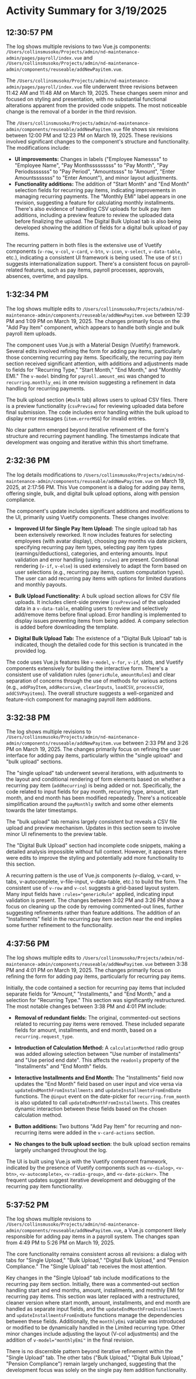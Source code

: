 # Activity Summary for 3/19/2025

## 12:30:57 PM
The log shows multiple revisions to two Vue.js components: `/Users/collinsmusoko/Projects/admin/nd-maintenance-admin/pages/payroll/index.vue` and `/Users/collinsmusoko/Projects/admin/nd-maintenance-admin/components/reuseable/addNewPayitem.vue`.

The `/Users/collinsmusoko/Projects/admin/nd-maintenance-admin/pages/payroll/index.vue` file underwent three revisions between 11:42 AM and 11:48 AM on March 19, 2025.  These changes seem minor and focused on styling and presentation, with no substantial functional alterations apparent from the provided code snippets. The most noticeable change is the removal of a border in the third revision.

The `/Users/collinsmusoko/Projects/admin/nd-maintenance-admin/components/reuseable/addNewPayitem.vue` file shows six revisions between 12:00 PM and 12:23 PM on March 19, 2025. These revisions involved significant changes to the component's structure and functionality.  The modifications include:

* **UI improvements:**  Changes in labels ("Employee Namessss" to "Employee Name", "Pay Monthsssssssss" to "Pay Month", "Pay Periodsssssss" to "Pay Period", "Amountssss" to "Amount", "Enter Amountsssssss" to "Enter Amount"),  and minor layout adjustments.
* **Functionality additions:** The addition of "Start Month" and "End Month" selection fields for recurring pay items, indicating improvements in managing recurring payments.  The "Monthly EMI" label appears in one revision, suggesting a feature for calculating monthly installments.  There's also evidence of handling CSV uploads for bulk pay item additions, including a preview feature to review the uploaded data before finalizing the upload.  The Digital Bulk Upload tab is also being developed showing the addition of fields for a digital bulk upload of pay items.


The recurring pattern in both files is the extensive use of Vuetify components (`v-row`, `v-col`, `v-card`, `v-btn`, `v-icon`, `v-select`, `v-data-table`, etc.), indicating a consistent UI framework is being used.  The use of `$t()` suggests internationalization support.  There's a consistent focus on payroll-related features, such as pay items, payroll processes, approvals, absences, overtime, and payslips.


## 1:32:34 PM
The log shows multiple edits to `/Users/collinsmusoko/Projects/admin/nd-maintenance-admin/components/reuseable/addNewPayitem.vue` between 12:39 PM and 1:09 PM on March 19, 2025.  The changes primarily focus on the "Add Pay Item" component, which appears to handle both single and bulk payroll item uploads.

The component uses Vue.js with a Material Design (Vuetify) framework.  Several edits involved refining the form for adding pay items, particularly those concerning recurring pay items.  Specifically,  the recurring pay item section received significant attention, with additions and adjustments made to fields for "Recurring Type," "Start Month," "End Month," and "Monthly EMI."  The `v-model` binding for `payroll.amount_emi` was changed to `recurring.monthly_emi` in one revision suggesting a refinement in data handling for recurring payments.

The bulk upload section (`#bulk` tab) allows users to upload CSV files.  There is a preview functionality (`csvPreview`) for reviewing uploaded data before final submission. The code includes error handling within the bulk upload to display error messages (`item.errorMSG`) for invalid entries.

No clear pattern emerged beyond iterative refinement of the form's structure and recurring payment handling.  The timestamps indicate that development was ongoing and iterative within this short timeframe.


## 2:32:36 PM
The log details modifications to `/Users/collinsmusoko/Projects/admin/nd-maintenance-admin/components/reuseable/addNewPayitem.vue` on March 19, 2025, at 2:17:56 PM.  This Vue component is a dialog for adding pay items, offering single, bulk, and digital bulk upload options, along with pension compliance.

The component's update includes significant additions and modifications to the UI, primarily using Vuetify components.  These changes involve:

* **Improved UI for Single Pay Item Upload:**  The single upload tab has been extensively reworked.  It now includes features for selecting employees (with avatar display), choosing pay months via date pickers, specifying recurring pay item types, selecting pay item types (earnings/deductions), categories, and entering amounts.  Input validation and error handling (using `:rules`) are present.  Conditional rendering (`v-if`, `v-else`) is used extensively to adapt the form based on user selections (e.g., recurring pay items, custom computation types).  The user can add recurring pay items with options for limited durations and monthly payouts.

* **Bulk Upload Functionality:** A bulk upload section allows for CSV file uploads.  It includes client-side preview (`csvPreview`)  of the uploaded data in a `v-data-table`, enabling users to review and selectively add/remove items before final upload. Error handling is implemented to display issues preventing items from being added.  A company selection is added before downloading the template.


* **Digital Bulk Upload Tab:** The existence of a "Digital Bulk Upload" tab is indicated, though the detailed code for this section is truncated in the provided log.

The code uses Vue.js features like `v-model`, `v-for`, `v-if`, slots, and Vuetify components extensively for building the interactive form.  There's a consistent use of validation rules (`genericRule`, `amountRules`) and clear separation of concerns through the use of methods for various actions (e.g., `addPayItem`, `addRecursive`, `clearInputs`, `loadCSV`, `processCSV`, `addCSVPayitems`). The overall structure suggests a well-organized and feature-rich component for managing payroll item additions.


## 3:32:38 PM
The log shows multiple revisions to `/Users/collinsmusoko/Projects/admin/nd-maintenance-admin/components/reuseable/addNewPayitem.vue` between 2:33 PM and 3:26 PM on March 19, 2025.  The changes primarily focus on refining the user interface for adding pay items, particularly within the "single upload" and "bulk upload" sections.

The "single upload" tab underwent several iterations, with adjustments to the layout and conditional rendering of form elements based on whether a recurring pay item (`addRecurring`) is being added or not.  Specifically, the code related to input fields for pay month, recurring type, amount, start month, and end month has been modified repeatedly.  There's a noticeable simplification around the `payMonthly` switch and some other elements towards the later timestamps.

The "bulk upload" tab remains largely consistent but reveals a CSV file upload and preview mechanism.  Updates in this section seem to involve minor UI refinements to the preview table.

The "Digital Bulk Upload" section had incomplete code snippets, making a detailed analysis impossible without full context. However, it appears there were edits to improve the styling and potentially add more functionality to this section.

A recurring pattern is the use of Vue.js components (v-dialog, v-card, v-tabs, v-autocomplete, v-file-input, v-data-table, etc.) to build the form. The consistent use of `v-row` and `v-col` suggests a grid-based layout system.  Many input fields have `:rules="genericRule"` applied, indicating input validation is present.  The changes between 3:02 PM and 3:26 PM show a focus on cleaning up the code by removing commented-out lines, further suggesting refinements rather than feature additions. The addition of an "Installments" field in the recurring pay item section near the end implies some further refinement to the functionality.


## 4:37:56 PM
The log shows multiple edits to `/Users/collinsmusoko/Projects/admin/nd-maintenance-admin/components/reuseable/addNewPayitem.vue` between 3:38 PM and 4:01 PM on March 19, 2025.  The changes primarily focus on refining the form for adding pay items, particularly for recurring pay items.

Initially, the code contained a section for recurring pay items that included separate fields for "Amount," "Installments," and "End Month," and a selection for "Recurring Type."  This section was significantly restructured.  The most notable changes between 3:38 PM and 4:01 PM include:

* **Removal of redundant fields:**  The original, commented-out sections related to recurring pay items were removed. These included separate fields for amount, installments, and end month, based on a `recurring.request_type`.


* **Introduction of Calculation Method:** A `calculationMethod` radio group was added allowing selection between "Use number of installments" and "Use period end date". This affects the `readonly` property of the "Installments" and "End Month" fields.


* **Interactive Installments and End Month:** The "Installments" field now updates the "End Month" field based on user input and vice versa via `updateEndMonthFromInstallments` and `updateInstallmentsFromEndDate` functions.  The `@input` event on the date-picker for `recurring.from_month` is also updated to call `updateEndMonthFromInstallments`. This creates dynamic interaction between these fields based on the chosen calculation method.


* **Button additions:** Two buttons "Add Pay Item" for recurring and non-recurring items were added in the `v-card-actions` section.


* **No changes to the bulk upload section**: the bulk upload section remains largely unchanged throughout the log.


The UI is built using Vue.js with the Vuetify component framework, indicated by the presence of Vuetify components such as `<v-dialog>`, `<v-btn>`, `<v-autocomplete>`, `<v-radio-group>`, and `<v-date-picker>`.  The frequent updates suggest iterative development and debugging of the recurring pay item functionality.


## 5:37:52 PM
The log shows multiple revisions to `/Users/collinsmusoko/Projects/admin/nd-maintenance-admin/components/reuseable/addNewPayitem.vue`, a Vue.js component likely responsible for adding pay items in a payroll system.  The changes span from 4:49 PM to 5:26 PM on March 19, 2025.

The core functionality remains consistent across all revisions:  a dialog with tabs for "Single Upload," "Bulk Upload," "Digital Bulk Upload," and "Pension Compliance." The "Single Upload" tab receives the most attention.

Key changes in the "Single Upload" tab include modifications to the recurring pay item section. Initially, there was a commented-out section handling start and end months, amount, installments, and monthly EMI for recurring pay items. This section was later replaced with a restructured, cleaner version where start month, amount, installments, and end month are handled as separate input fields, and the `updateEndMonthFromInstallments` and `updateInstallmentsFromEndDate` functions manage the dependencies between these fields. Additionally, the `monthlyEmi` variable was introduced or modified to be dynamically handled in the Limited recurring type.  Other minor changes include adjusting the layout (V-col adjustments) and the addition of  `v-model="monthlyEmi"` in the final revision.

There is no discernible pattern beyond iterative refinement within the "Single Upload" tab.  The other tabs ("Bulk Upload," "Digital Bulk Upload," "Pension Compliance") remain largely unchanged, suggesting that the development focus was solely on the single pay item addition functionality.
